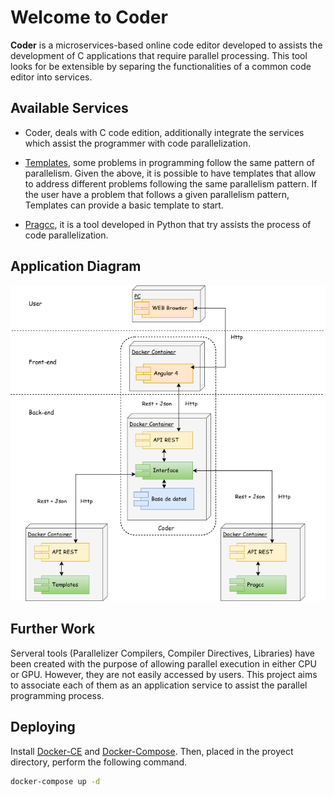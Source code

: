 # Welcome to Coder

**Coder** is a microservices-based online code editor developed to assists the development of C applications that require parallel processing. This tool looks for be extensible by separing the functionalities of a common code editor into services. 

## Available Services

* Coder, deals with C code edition, additionally integrate the services which assist the programmer with code parallelization.

* [Templates](https://github.com/DonAurelio/parallel-templates), some problems in programming follow the same pattern of parallelism. Given the above, it is possible to have templates that allow to address different problems following the same parallelism pattern. If the user have a problem that follows a given parallelism pattern, Templates can provide a basic template to start.

* [Pragcc](https://github.com/DonAurelio/pragcc), it is a tool developed in Python that try assists the process of code parallelization.

## Application Diagram

![alt text](https://github.com/DonAurelio/coder/blob/master/doc/deploy_diagram.png)

## Further Work

Serveral tools (Parallelizer Compilers, Compiler Directives, Libraries) have been created with the purpose of allowing parallel execution in either CPU or GPU. However, they are not easily accessed by users. This project aims to associate each of them as an application service to assist the parallel programming process.

## Deploying

Install [Docker-CE](https://docs.docker.com/install/linux/docker-ce/ubuntu/#supported-storage-drivers) and [Docker-Compose](https://docs.docker.com/compose/install/#install-compose). Then, placed in the proyect directory, perform the following command.

```sh
docker-compose up -d
```
